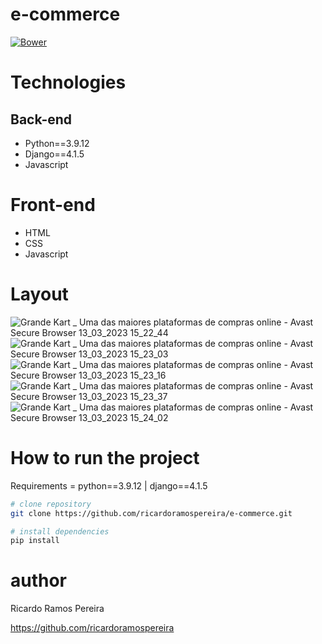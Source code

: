 # e-commerce
[![Bower](https://img.shields.io/bower/l/django)](https://github.com/ricardoramospereira/e-commerce/blob/main/LICENSE)

# Technologies
## Back-end
* Python==3.9.12
* Django==4.1.5
* Javascript

# Front-end
* HTML
* CSS
* Javascript

# Layout
![Grande Kart _ Uma das maiores plataformas de compras online - Avast Secure Browser 13_03_2023 15_22_44](https://user-images.githubusercontent.com/103947016/233662125-8a69d967-5912-41e0-89b6-b2c0f613c776.png)
![Grande Kart _ Uma das maiores plataformas de compras online - Avast Secure Browser 13_03_2023 15_23_03](https://user-images.githubusercontent.com/103947016/233662134-15b3e231-9da8-479d-aea0-d9af28aed079.png)
![Grande Kart _ Uma das maiores plataformas de compras online - Avast Secure Browser 13_03_2023 15_23_16](https://user-images.githubusercontent.com/103947016/233662144-4e27155e-4f2c-4aa1-a4ed-d1b14a36ca37.png)
![Grande Kart _ Uma das maiores plataformas de compras online - Avast Secure Browser 13_03_2023 15_23_37](https://user-images.githubusercontent.com/103947016/233662154-57c709c0-92bf-4300-86cb-8f75ed595651.png)
![Grande Kart _ Uma das maiores plataformas de compras online - Avast Secure Browser 13_03_2023 15_24_02](https://user-images.githubusercontent.com/103947016/233662165-ed3f815c-71d1-4df2-93e0-f67e9ee89a8e.png)

# How to run the project
Requirements = python==3.9.12 | django==4.1.5


```bash
# clone repository
git clone https://github.com/ricardoramospereira/e-commerce.git

# install dependencies
pip install
```

# author
Ricardo Ramos Pereira

https://github.com/ricardoramospereira
